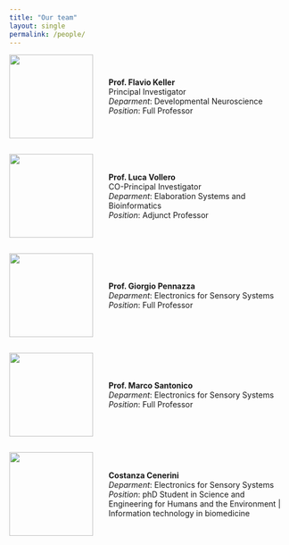 ```yaml
---
title: "Our team"
layout: single
permalink: /people/
---
```

<style>
.author-wrapper {
  display: flex;
  gap: 2em;
  margin-bottom: 2em;
}
.author-img img {
  min-width: 150px;
}
.author-desc {
  display: flex;
  flex-direction: column;
  justify-content: center;
}
.author-desc p {
  margin: 0;
}
</style>

<div class="author-wrapper">
    <div class="author-img"><img src="../assets/keller.png" width="150"></div>
    <div class="author-desc"><p><strong>Prof. Flavio Keller</strong><br>Principal Investigator<br><span style="font-style:italic">Deparment</span>: Developmental Neuroscience<br><span style="font-style:italic">Position</span>: Full Professor</p></div>
</div>

<div class="author-wrapper">
    <div class="author-img"><img src="../assets/vollero.png" width="150"></div>
    <div class="author-desc"><p><strong>Prof. Luca Vollero</strong><br>CO-Principal Investigator<br><span style="font-style:italic">Deparment</span>: Elaboration Systems and Bioinformatics<br><span style="font-style:italic">Position</span>: Adjunct Professor</p></div>
</div>

<div class="author-wrapper">
<div class="author-img"><img src="../assets/pennazza.png" width="150"></div>
  <div class="author-desc"><p><strong>Prof. Giorgio Pennazza</strong><br><span style="font-style:italic">Deparment</span>: Electronics for Sensory Systems<br><span style="font-style:italic">Position</span>: Full Professor</p></div>
</div>

<div class="author-wrapper">
    <div class="author-img"><img src="../assets/santonico.png" width="150"></div>
    <div class="author-desc"><p><strong>Prof. Marco Santonico</strong><span style="font-style:italic"><br>Deparment</span>: Electronics for Sensory Systems<br><span style="font-style:italic">Position</span>: Full Professor</p></div>
</div>

<div class="author-wrapper">
    <div class="author-img"><img src="../assets/cenerini.png" width="150"></div>
    <div class="author-desc"><p><strong>Costanza Cenerini</strong><span style="font-style:italic"><br>Deparment</span>: Electronics for Sensory Systems<br><span style="font-style:italic">Position</span>: phD Student in Science and Engineering for Humans and  the Environment | Information technology in biomedicine</p></div>
</div>
